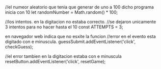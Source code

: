 //el numeor aleatorio que tenia que generar de uno a 100 dicho programa inicia con 10
  let randomNumber = Math.random() * 100;

//los intentos. en la digitacion no estaba correcto.
//se dejaron unicamente 3 intentos para no hacer hasta el 10
  const ATTEMPTS = 3;

en navegador web indica que no esxite la funcion 
//error en el evento esta digitado con e minuscula.
  guessSubmit.addEventListener('click', checkGuess);

//el error tambien en la digitacion estaba con e minuscula
	  resetButton.addEventListener('click', resetGame);
